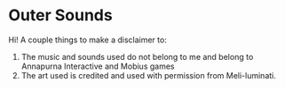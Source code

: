 # Outer Sounds

Hi! A couple things to make a disclaimer to:

1. The music and sounds used do not belong to me and belong to Annapurna Interactive and Mobius games
2. The art used is credited and used with permission from Meli-luminati.
